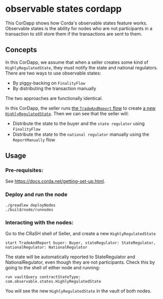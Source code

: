 # observable states cordapp

This CorDapp shows how Corda's observable states feature works. Observable states is the ability for nodes who are not
participants in a transaction to still store them if the transactions are sent to them.


## Concepts

In this CorDapp, we assume that when a seller creates some kind of `HighlyRegulatedState`, they must notify the state
and national regulators. There are two ways to use observable states:

* By piggy-backing on `FinalityFlow`
* By distributing the transaction manually

The two approaches are functionally identical.

In this CorDapp, the seller runs [the `TradeAndReport` flow](https://github.com/corda/samples-kotlin/blob/master/feature-specific-cordapps/observableStates-tradereporting/workflows-kotlin/src/main/kotlin/com/observable/flows/TradeAndReport.kt) to create [a new `HighlyRegulatedState`](https://github.com/corda/samples-kotlin/blob/master/feature-specific-cordapps/observableStates-tradereporting/contracts-kotlin/src/main/kotlin/com/observable/states/HighlyRegulatedState.kt). Then we can see that the seller will:

* Distribute the state to the buyer and the `state regulator` using `FinalityFlow`
* Distribute the state to the `national regulator` manually using the `ReportManually` flow


## Usage

### Pre-requisites:

See https://docs.corda.net/getting-set-up.html.


### Deploy and run the node
```
./greadlew deployNodes
./build/node/runnodes
```

### Interacting with the nodes:

Go to the CRaSH shell of Seller, and create a new `HighlyRegulatedState`

    start TradeAndReport buyer: Buyer, stateRegulator: StateRegulator, nationalRegulator: NationalRegulator

The state will be automatically reported to StateRegulator and NationalRegulator, even though they are not
participants. Check this by going to the shell of either node and running:

    run vaultQuery contractStateType: com.observable.states.HighlyRegulatedState

You will see the new `HighlyRegulatedState` in the vault of both nodes.
